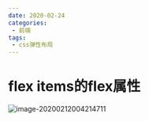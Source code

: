 ```yaml
---
date: 2020-02-24
categories: 
 - 前端
tags: 
 - css弹性布局
---
```

# flex items的flex属性

![image-20200212004214711](https://alanlee-image-bed.oss-cn-shenzhen.aliyuncs.com/note_images/20200212004222-570137.png)
